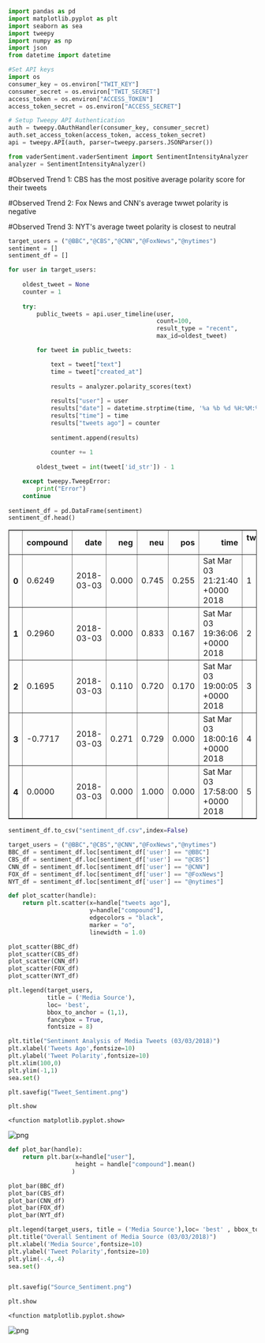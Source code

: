 

```python
import pandas as pd
import matplotlib.pyplot as plt
import seaborn as sea
import tweepy
import numpy as np
import json
from datetime import datetime

#Set API keys
import os
consumer_key = os.environ["TWIT_KEY"]
consumer_secret = os.environ["TWIT_SECRET"]
access_token = os.environ["ACCESS_TOKEN"]
access_token_secret = os.environ["ACCESS_SECRET"]

# Setup Tweepy API Authentication
auth = tweepy.OAuthHandler(consumer_key, consumer_secret)
auth.set_access_token(access_token, access_token_secret)
api = tweepy.API(auth, parser=tweepy.parsers.JSONParser())

from vaderSentiment.vaderSentiment import SentimentIntensityAnalyzer
analyzer = SentimentIntensityAnalyzer()
```

#Observed Trend 1: CBS has the most positive average polarity score for their tweets

#Observed Trend 2: Fox News and CNN's average twwet polarity is negative

#Observed Trend 3: NYT's average tweet polarity is closest to neutral


```python
target_users = ("@BBC","@CBS","@CNN","@FoxNews","@nytimes")
sentiment = []
sentiment_df = []

for user in target_users:
    
    oldest_tweet = None
    counter = 1
    
    try:
        public_tweets = api.user_timeline(user,
                                          count=100,
                                          result_type = "recent",
                                          max_id=oldest_tweet)

        for tweet in public_tweets:

            text = tweet["text"]
            time = tweet["created_at"]
            
            results = analyzer.polarity_scores(text)
            
            results["user"] = user
            results["date"] = datetime.strptime(time, '%a %b %d %H:%M:%S %z %Y').date()
            results["time"] = time
            results["tweets ago"] = counter
            
            sentiment.append(results)
            
            counter += 1
            
        oldest_tweet = int(tweet['id_str']) - 1

    except tweepy.TweepError:
        print("Error")
    continue
    
sentiment_df = pd.DataFrame(sentiment)
sentiment_df.head()
```




<div>
<style scoped>
    .dataframe tbody tr th:only-of-type {
        vertical-align: middle;
    }

    .dataframe tbody tr th {
        vertical-align: top;
    }

    .dataframe thead th {
        text-align: right;
    }
</style>
<table border="1" class="dataframe">
  <thead>
    <tr style="text-align: right;">
      <th></th>
      <th>compound</th>
      <th>date</th>
      <th>neg</th>
      <th>neu</th>
      <th>pos</th>
      <th>time</th>
      <th>tweets ago</th>
      <th>user</th>
    </tr>
  </thead>
  <tbody>
    <tr>
      <th>0</th>
      <td>0.6249</td>
      <td>2018-03-03</td>
      <td>0.000</td>
      <td>0.745</td>
      <td>0.255</td>
      <td>Sat Mar 03 21:21:40 +0000 2018</td>
      <td>1</td>
      <td>@BBC</td>
    </tr>
    <tr>
      <th>1</th>
      <td>0.2960</td>
      <td>2018-03-03</td>
      <td>0.000</td>
      <td>0.833</td>
      <td>0.167</td>
      <td>Sat Mar 03 19:36:06 +0000 2018</td>
      <td>2</td>
      <td>@BBC</td>
    </tr>
    <tr>
      <th>2</th>
      <td>0.1695</td>
      <td>2018-03-03</td>
      <td>0.110</td>
      <td>0.720</td>
      <td>0.170</td>
      <td>Sat Mar 03 19:00:05 +0000 2018</td>
      <td>3</td>
      <td>@BBC</td>
    </tr>
    <tr>
      <th>3</th>
      <td>-0.7717</td>
      <td>2018-03-03</td>
      <td>0.271</td>
      <td>0.729</td>
      <td>0.000</td>
      <td>Sat Mar 03 18:00:16 +0000 2018</td>
      <td>4</td>
      <td>@BBC</td>
    </tr>
    <tr>
      <th>4</th>
      <td>0.0000</td>
      <td>2018-03-03</td>
      <td>0.000</td>
      <td>1.000</td>
      <td>0.000</td>
      <td>Sat Mar 03 17:58:00 +0000 2018</td>
      <td>5</td>
      <td>@BBC</td>
    </tr>
  </tbody>
</table>
</div>




```python
sentiment_df.to_csv("sentiment_df.csv",index=False)
```


```python
target_users = ("@BBC","@CBS","@CNN","@FoxNews","@nytimes")
BBC_df = sentiment_df.loc[sentiment_df['user'] == "@BBC"]
CBS_df = sentiment_df.loc[sentiment_df['user'] == "@CBS"]
CNN_df = sentiment_df.loc[sentiment_df['user'] == "@CNN"]
FOX_df = sentiment_df.loc[sentiment_df['user'] == "@FoxNews"]
NYT_df = sentiment_df.loc[sentiment_df['user'] == "@nytimes"]
```


```python
def plot_scatter(handle):
    return plt.scatter(x=handle["tweets ago"], 
                       y=handle["compound"],
                       edgecolors = "black",
                       marker = "o",
                       linewidth = 1.0)

plot_scatter(BBC_df)
plot_scatter(CBS_df)
plot_scatter(CNN_df)
plot_scatter(FOX_df)
plot_scatter(NYT_df)

plt.legend(target_users, 
           title = ('Media Source'),
           loc= 'best', 
           bbox_to_anchor = (1,1), 
           fancybox = True,
           fontsize = 8)

plt.title("Sentiment Analysis of Media Tweets (03/03/2018)")
plt.xlabel('Tweets Ago',fontsize=10)
plt.ylabel('Tweet Polarity',fontsize=10)
plt.xlim(100,0)
plt.ylim(-1,1)        
sea.set()

plt.savefig("Tweet_Sentiment.png")

plt.show
```




    <function matplotlib.pyplot.show>




![png](output_5_1.png)



```python
def plot_bar(handle):
    return plt.bar(x=handle["user"],
                   height = handle["compound"].mean()
                  )

plot_bar(BBC_df)
plot_bar(CBS_df)
plot_bar(CNN_df)
plot_bar(FOX_df)
plot_bar(NYT_df)

plt.legend(target_users, title = ('Media Source'),loc= 'best' , bbox_to_anchor = (1.25,1), fancybox = True,fontsize = 8)
plt.title("Overall Sentiment of Media Source (03/03/2018)")
plt.xlabel('Media Source',fontsize=10)
plt.ylabel('Tweet Polarity',fontsize=10)
plt.ylim(-.4,.4)        
sea.set()


plt.savefig("Source_Sentiment.png")

plt.show
```




    <function matplotlib.pyplot.show>




![png](output_6_1.png)

